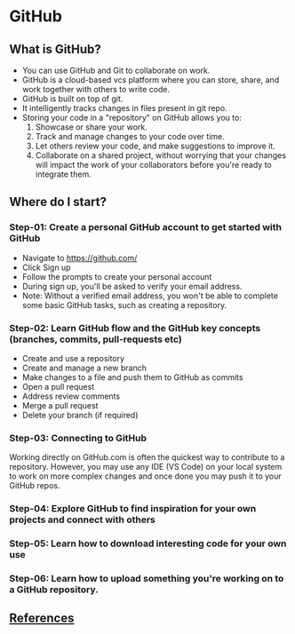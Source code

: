 # GitHub

## What is GitHub?

- You can use GitHub and Git to collaborate on work.
- GitHub is a cloud-based vcs platform where you can store, share, and work together with others to write code.
- GitHub is built on top of git.
- It intelligently tracks changes in files present in git repo.
- Storing your code in a "repository" on GitHub allows you to:
  1. Showcase or share your work.
  2. Track and manage changes to your code over time.
  3. Let others review your code, and make suggestions to improve it.
  4. Collaborate on a shared project, without worrying that your changes will impact the work of your collaborators before you're ready to integrate them.

## Where do I start?

### Step-01: Create a personal GitHub account to get started with GitHub

- Navigate to https://github.com/
- Click Sign up
- Follow the prompts to create your personal account
- During sign up, you'll be asked to verify your email address.
- Note: Without a verified email address, you won't be able to complete some basic GitHub tasks, such as creating a repository.

### Step-02: Learn GitHub flow and the GitHub key concepts (branches, commits, pull-requests etc)

- Create and use a repository
- Create and manage a new branch
- Make changes to a file and push them to GitHub as commits
- Open a pull request
- Address review comments
- Merge a pull request
- Delete your branch (if required)

### Step-03: Connecting to GitHub

Working directly on GitHub.com is often the quickest way to contribute to a repository. However, you may use any IDE (VS Code) on your local system to work on more complex changes and once done you may push it to your GitHub repos.

### Step-04: Explore GitHub to find inspiration for your own projects and connect with others

### Step-05: Learn how to download interesting code for your own use

### Step-06: Learn how to upload something you're working on to a GitHub repository.

## [References](https://docs.github.com/en/get-started/start-your-journey/about-github-and-git)
